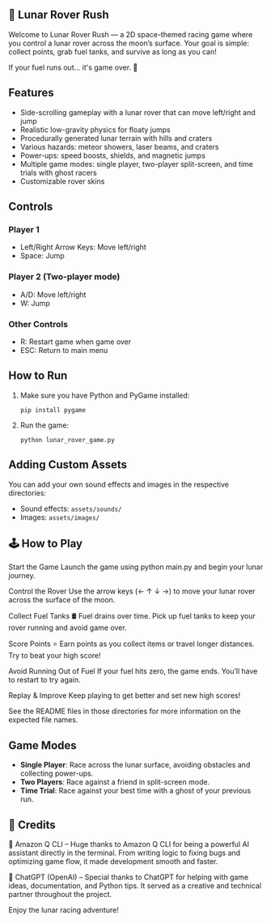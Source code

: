 ## 🚀 Lunar Rover Rush

Welcome to Lunar Rover Rush — a 2D space-themed racing game where you control a lunar rover across the moon’s surface. Your goal is simple: collect points, grab fuel tanks, and survive as long as you can!

If your fuel runs out... it's game over. 🌌

## Features

- Side-scrolling gameplay with a lunar rover that can move left/right and jump
- Realistic low-gravity physics for floaty jumps
- Procedurally generated lunar terrain with hills and craters
- Various hazards: meteor showers, laser beams, and craters
- Power-ups: speed boosts, shields, and magnetic jumps
- Multiple game modes: single player, two-player split-screen, and time trials with ghost racers
- Customizable rover skins

## Controls

### Player 1
- Left/Right Arrow Keys: Move left/right
- Space: Jump

### Player 2 (Two-player mode)
- A/D: Move left/right
- W: Jump

### Other Controls
- R: Restart game when game over
- ESC: Return to main menu
  

## How to Run

1. Make sure you have Python and PyGame installed:
   ```
   pip install pygame
   ```

2. Run the game:
   ```
   python lunar_rover_game.py
   ```

## Adding Custom Assets

You can add your own sound effects and images in the respective directories:
- Sound effects: `assets/sounds/`
- Images: `assets/images/`



## 🕹️ How to Play

Start the Game
Launch the game using python main.py and begin your lunar journey.


Control the Rover
Use the arrow keys (← ↑ ↓ →) to move your lunar rover across the surface of the moon.


Collect Fuel Tanks 🛢️
Fuel drains over time. Pick up fuel tanks to keep your rover running and avoid game over.


Score Points ⭐
Earn points as you collect items or travel longer distances. Try to beat your high score!


Avoid Running Out of Fuel
If your fuel hits zero, the game ends. You’ll have to restart to try again.


Replay & Improve
Keep playing to get better and set new high scores!



See the README files in those directories for more information on the expected file names.

## Game Modes

- **Single Player**: Race across the lunar surface, avoiding obstacles and collecting power-ups.
- **Two Players**: Race against a friend in split-screen mode.
- **Time Trial**: Race against your best time with a ghost of your previous run.

## 🙏 Credits

🤖 Amazon Q CLI – Huge thanks to Amazon Q CLI for being a powerful AI assistant directly in the terminal. From writing logic to fixing bugs and optimizing game flow, it made development smooth and faster.


🧠 ChatGPT (OpenAI) – Special thanks to ChatGPT for helping with game ideas, documentation, and Python tips. It served as a creative and technical partner throughout the project.


Enjoy the lunar racing adventure!
